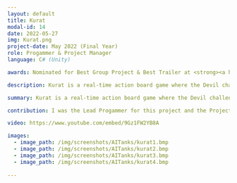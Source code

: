 ```yaml
---
layout: default
title: Kurat
modal-id: 14
date: 2022-05-27
img: Kurat.png
project-date: May 2022 (Final Year)
role: Progammer & Project Manager
language: C# (Unity)

awards: Nominated for Best Group Project & Best Trailer at <strong><a href="https://comx.uogs.co.uk/22/awards/">COMX</a></strong> end of year show

description: Kurat is a real-time action board game where the Devil challenges a household on their power of friendship, using his favourite board game!<br><br>Together you must take on a variety of trials and tribulations, facing the creatures of the mythical Estonian wilderness on the way! These include The Plague Personified, Põhja konn and The Devil's Minions. Make decisions as a team to stay alive and overcome the Devil’s challenges.<br><br>During your journey, you must collect weapons and items to increase your chances of defeating the onslaught of enemies. Be careful as the Devil has a few tricks up his sleeve that will leave you cursed and at the mercy of the unforgiving wilderness

summary: Kurat is a real-time action board game where the Devil challenges a household on their power of friendship, using his favourite board game!

contribution: I was the Lead Progammer for this project and the Project Manager. Our team consisted of 3 programmers and 2 designers<br>Features Implemented:<ul><li>Player Movement</li><li>Player Decisions</li><li>Level Spawning/Despawing</li><li>Characters (including Stats)</li><li>Story System</li><li>Items</li><li>Inventory</li><li>Cards/Decisions dictating gameplay scenarios</li><li>Card Procedural Generation</li><li>Enemy AI (Wildlife)</li><li></li><li>Health</li><li>Stamina</li><li>Player UI</li></ul>

video: https://www.youtube.com/embed/9Gz1FW2YB8A

images:
  - image_path: /img/screenshots/AITanks/kurat1.bmp
  - image_path: /img/screenshots/AITanks/kurat2.bmp
  - image_path: /img/screenshots/AITanks/kurat3.bmp
  - image_path: /img/screenshots/AITanks/kurat4.bmp
  
---
```

